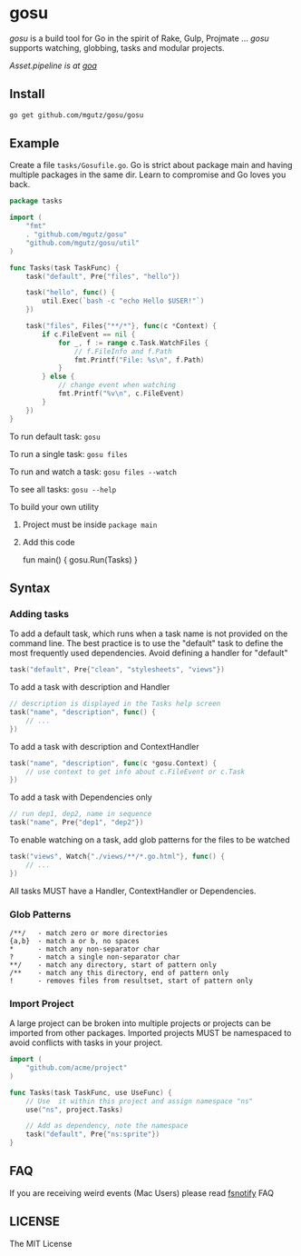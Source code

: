 # gosu

*gosu* is a build tool for Go in the spirit of Rake, Gulp, Projmate ...
*gosu* supports watching, globbing, tasks and modular projects.

_Asset.pipeline is at [goa](http://github.com/mgutz/goa)_

## Install

```sh
go get github.com/mgutz/gosu/gosu
```

## Example

Create a file `tasks/Gosufile.go`. Go is strict about package main and having multiple
packages in the same dir. Learn to compromise and Go loves you back.

```go
package tasks

import (
    "fmt"
    . "github.com/mgutz/gosu"
    "github.com/mgutz/gosu/util"
)

func Tasks(task TaskFunc) {
    task("default", Pre{"files", "hello"})

    task("hello", func() {
        util.Exec(`bash -c "echo Hello $USER!"`)
    })

    task("files", Files{"**/*"}, func(c *Context) {
        if c.FileEvent == nil {
            for _, f := range c.Task.WatchFiles {
                // f.FileInfo and f.Path
                fmt.Printf("File: %s\n", f.Path)
            }
        } else {
            // change event when watching
            fmt.Printf("%v\n", c.FileEvent)
        }
    })
}
```

To run default task: `gosu`

To run a single task:  `gosu files`

To run and watch a task: `gosu files --watch`

To see all tasks: `gosu --help`

To build your own utility

1.  Project must be inside `package main`
2.  Add this code

    fun main() {
        gosu.Run(Tasks)
    }


## Syntax

### Adding tasks

To add a default task, which runs when a task name is not provided on the command line.
The best practice is to use the "default" task to define the most frequently used
dependencies. Avoid defining a handler for "default"

```go
task("default", Pre{"clean", "stylesheets", "views"})
```

To add a task with description and Handler

```go
// description is displayed in the Tasks help screen
task("name", "description", func() {
    // ...
})
```

To add a task with description and ContextHandler

```go
task("name", "description", func(c *gosu.Context) {
    // use context to get info about c.FileEvent or c.Task
})
```

To add a task with Dependencies only

```go
// run dep1, dep2, name in sequence
task("name", Pre{"dep1", "dep2"})
```

To enable watching on a task, add glob patterns for the files to be watched

```go
task("views", Watch{"./views/**/*.go.html"}, func() {
    // ...
})
```

All tasks MUST have a Handler, ContextHandler or Dependencies.

### Glob Patterns

```
/**/   - match zero or more directories
{a,b}  - match a or b, no spaces
*      - match any non-separator char
?      - match a single non-separator char
**/    - match any directory, start of pattern only
/**    - match any this directory, end of pattern only
!      - removes files from resultset, start of pattern only
```

### Import Project

A large project can be broken into multiple projects or projects can be
imported from other packages. Imported projects MUST be namespaced to avoid
conflicts with tasks in your project.

```go
import (
    "github.com/acme/project"
)

func Tasks(task TaskFunc, use UseFunc) {
    // Use  it within this project and assign namespace "ns"
    use("ns", project.Tasks)

    // Add as dependency, note the namespace
    task("default", Pre{"ns:sprite"})
}
```

## FAQ

If you are receiving weird events (Mac Users) please read [fsnotify](https://github.com/howeyc/fsnotify) FAQ

## LICENSE

The MIT License

